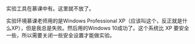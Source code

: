 实验工具在慕课中有。这里就不放了。

实验环境慕课老师用的是Windows Professional XP（应该叫这个，反正就是什么XP），但是我总是失败。然后用的Windows 10成功了。这个系统比 XP 要安全一些，所以需要关闭一些安全设置才能做实验。